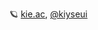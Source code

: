 🪐 <a href="https://kie.ac">kie.ac</a>, <a href="https://discord.com/users/673477059904929802">@kiyseui</a>
